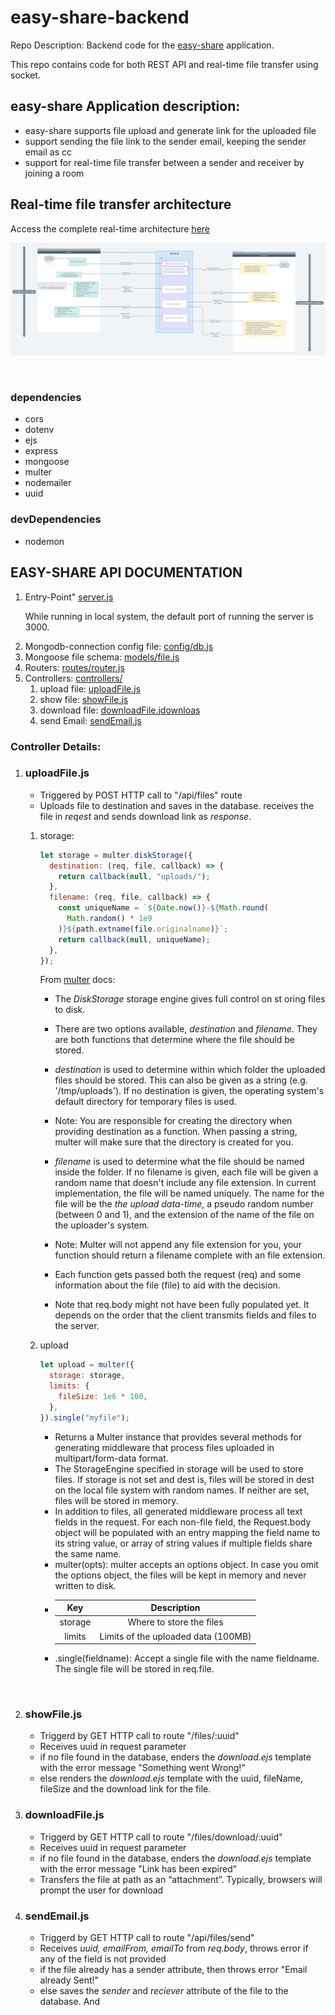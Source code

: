 # **easy-share-backend**

Repo Description: Backend code for the [easy-share](https://easy-share-atul.netlify.app/) application.

This repo contains code for both REST API and real-time file transfer using socket.

## easy-share Application description:

- easy-share supports file upload and generate link for the uploaded file
- support sending the file link to the sender email, keeping the sender email as cc
- support for real-time file transfer between a sender and receiver by joining a room

## Real-time file transfer architecture

Access the complete real-time architecture [here](https://whimsical.com/real-time-socket-programming-Dszu9ERMtBxDgeHHSXZDep@7YNFXnKbYiznLRKwUGezT)

<a href="https://whimsical.com/real-time-socket-programming-Dszu9ERMtBxDgeHHSXZDep@7YNFXnKbYiznLRKwUGezT" target="_blank"><img src="public\img\easy-share realtime backend architecture.png" alt="easy-share real-time backend architecture"></a>

<br>

### dependencies

- cors
- dotenv
- ejs
- express
- mongoose
- multer
- nodemailer
- uuid

### devDependencies

- nodemon

## **EASY-SHARE API DOCUMENTATION**

1. Entry-Point" [server.js](server.js)
   <p>
   While running in local system, the default port of running the server is 3000. 
   </p>
2. Mongodb-connection config file: [config/db.js](/config/db.js)
3. Mongoose file schema: [models/file.js](/models/file.js)
4. Routers: [routes/router.js](/routes/router.js)
5. Controllers: [controllers/](controllers/)
   1. upload file: [uploadFile.js](#uploadFile)
   2. show file: [showFile.js](#showFile)
   3. download file: [downloadFile.jdownloas](#downloadFile)
   4. send Email: [sendEmail.js](#sendEmail)

### Controller Details:

1. **<h3 id="uploadFile">uploadFile.js</h3>**

   - Triggered by POST HTTP call to "/api/files" route
   - Uploads file to destination and saves in the database. receives the file in _reqest_ and sends download link as _response_.

   1. storage:

      ```js
      let storage = multer.diskStorage({
        destination: (req, file, callback) => {
          return callback(null, "uploads/");
        },
        filename: (req, file, callback) => {
          const uniqueName = `${Date.now()}-${Math.round(
            Math.random() * 1e9
          )}${path.extname(file.originalname)}`;
          return callback(null, uniqueName);
        },
      });
      ```

      From [multer](https://www.npmjs.com/package/multer) docs:

      - The _DiskStorage_ storage engine gives full control on st oring files to disk.
      - There are two options available, _destination_ and _filename_. They are both functions that determine where the file should be stored.
      - _destination_ is used to determine within which folder the uploaded files should be stored. This can also be given as a string (e.g. '/tmp/uploads'). If no destination is given, the operating system's default directory for temporary files is used.

      - Note: You are responsible for creating the directory when providing destination as a function. When passing a string, multer will make sure that the directory is created for you.

      - _filename_ is used to determine what the file should be named inside the folder. If no filename is given, each file will be given a random name that doesn't include any file extension. In current implementation, the file will be named uniquely. The name for the file will be the _the upload data-time_, a pseudo random number (between 0 and 1), and the extension of the name of the file on the uploader's system.

      - Note: Multer will not append any file extension for you, your function should return a filename complete with an file extension.

      - Each function gets passed both the request (req) and some information about the file (file) to aid with the decision.

      - Note that req.body might not have been fully populated yet. It depends on the order that the client transmits fields and files to the server.

   2. upload

      ```js
      let upload = multer({
        storage: storage,
        limits: {
          fileSize: 1e6 * 100,
        },
      }).single("myfile");
      ```

      - Returns a Multer instance that provides several methods for generating middleware that process files uploaded in multipart/form-data format.
      - The StorageEngine specified in storage will be used to store files. If storage is not set and dest is, files will be stored in dest on the local file system with random names. If neither are set, files will be stored in memory.
      - In addition to files, all generated middleware process all text fields in the request. For each non-file field, the Request.body object will be populated with an entry mapping the field name to its string value, or array of string values if multiple fields share the same name.
      - multer(opts): multer accepts an options object. In case you omit the options object, the files will be kept in memory and never written to disk.
      - |   Key   |             Description             |
        | :-----: | :---------------------------------: |
        | storage |      Where to store the files       |
        | limits  | Limits of the uploaded data (100MB) |
      - .single(fieldname): Accept a single file with the name fieldname. The single file will be stored in req.file.

<br>

2. **<h3 id="showFile">showFile.js</h3>**

   - Triggerd by GET HTTP call to route "/files/:uuid"
   - Receives uuid in request parameter
   - if no file found in the database, enders the _download.ejs_ template with the error message "Something went Wrong!"
   - else renders the _download.ejs_ template with the uuid, fileName, fileSize and the download link for the file.

3. **<h3 id="downloadFile">downloadFile.js</h3>**

   - Triggerd by GET HTTP call to route "/files/download/:uuid"
   - Receives uuid in request parameter
   - if no file found in the database, enders the _download.ejs_ template with the error message "Link has been expired"
   - Transfers the file at path as an “attachment”. Typically, browsers will prompt the user for download

4. **<h3 id="sendEmail">sendEmail.js</h3>**
   - Triggerd by GET HTTP call to route "/api/files/send"
   - Receives _uuid, emailFrom, emailTo_ from _req.body_, throws error if any of the field is not provided
   - if the file already has a sender attribute, then throws error "Email already Sent!"
   - else saves the _sender_ and _reciever_ attribute of the file to the database. And
